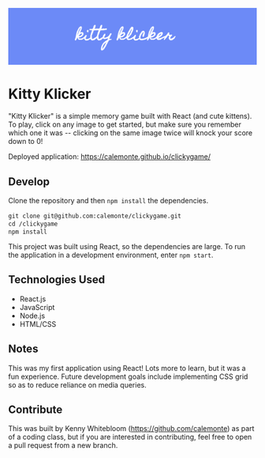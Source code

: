  ![Screenshot of the "Kitty Klicker" logo](public/image/screen.png "Screenshot of the Kitty logo.")

# Kitty Klicker

"Kitty Klicker" is a simple memory game built with React (and cute kittens). To play, click on any image to get started, but make sure you remember which one it was -- clicking on the same image twice will knock your score down to 0!

Deployed application: https://calemonte.github.io/clickygame/

## Develop

Clone the repository and then `npm install` the dependencies.

```
git clone git@github.com:calemonte/clickygame.git
cd /clickygame
npm install
```

This project was built using React, so the dependencies are large. To run the application in a development environment, enter `npm start`.

## Technologies Used

- React.js
- JavaScript
- Node.js
- HTML/CSS

## Notes

This was my first application using React! Lots more to learn, but it was a fun experience. Future development goals include implementing CSS grid so as to reduce reliance on media queries.

## Contribute

This was built by Kenny Whitebloom (https://github.com/calemonte) as part of a coding class, but if you are interested in contributing, feel free to open a pull request from a new branch.
